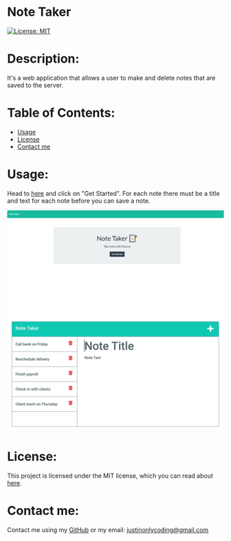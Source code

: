 # Note Taker

[![License: MIT](https://img.shields.io/badge/License-MIT-yellow.svg)](https://opensource.org/licenses/MIT)

# Description:

It's a web application that allows a user to make and delete notes that are saved to the server.

# Table of Contents:

- [Usage](#usage)
- [License](#license)
- [Contact me](#contact-me)

# Usage:

Head to [here](https://note-taker-web-applic.herokuapp.com/) and click on "Get Started". For each note there must be a title and text for each note before you can save a note.

![Picture of the starting page](./assets/start.png)
![Picture of the page with notes already created](./assets/notes.png)


# License:

This project is licensed under the MIT license, which you can read about [here](https://opensource.org/licenses/MIT).

# Contact me:

Contact me using my [GitHub](https://github.com/Justinean) or my email: justinonlycoding@gmail.com

